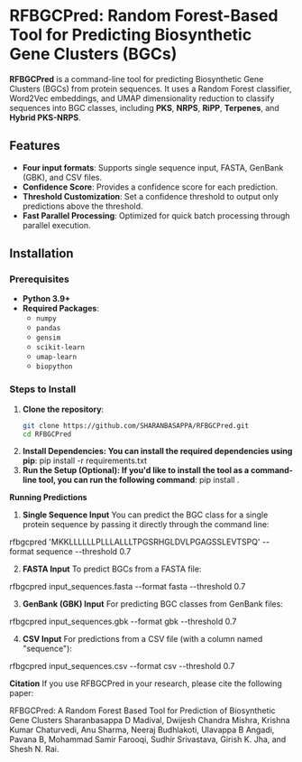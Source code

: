 # **RFBGCPred: Random Forest-Based Tool for Predicting Biosynthetic Gene Clusters (BGCs)**

**RFBGCPred** is a command-line tool for predicting Biosynthetic Gene Clusters (BGCs) from protein sequences. It uses a Random Forest classifier, Word2Vec embeddings, and UMAP dimensionality reduction to classify sequences into BGC classes, including **PKS**, **NRPS**, **RiPP**, **Terpenes**, and **Hybrid PKS-NRPS**.

## Features
- **Four input formats**: Supports single sequence input, FASTA, GenBank (GBK), and CSV files.
- **Confidence Score**: Provides a confidence score for each prediction.
- **Threshold Customization**: Set a confidence threshold to output only predictions above the threshold.
- **Fast Parallel Processing**: Optimized for quick batch processing through parallel execution.
  
## Installation

### Prerequisites
- **Python 3.9+**
- **Required Packages**:
  - `numpy`
  - `pandas`
  - `gensim`
  - `scikit-learn`
  - `umap-learn`
  - `biopython`

### Steps to Install

1. **Clone the repository**:
   ```bash
   git clone https://github.com/SHARANBASAPPA/RFBGCPred.git
   cd RFBGCPred
2. **Install Dependencies: You can install the required dependencies using pip**:
   pip install -r requirements.txt
3. **Run the Setup (Optional): If you'd like to install the tool as a command-line tool, you can run the following command**:
   pip install .

**Running Predictions**
1. **Single Sequence Input**
You can predict the BGC class for a single protein sequence by passing it directly through the command line:

rfbgcpred 'MKKLLLLLLPLLLALLLTPGSRHGLDVLPGAGSSLEVTSPQ' --format sequence --threshold 0.7

2. **FASTA Input**
To predict BGCs from a FASTA file:

rfbgcpred input_sequences.fasta --format fasta --threshold 0.7

3. **GenBank (GBK) Input**
For predicting BGC classes from GenBank files:

rfbgcpred input_sequences.gbk --format gbk --threshold 0.7

4. **CSV Input**
For predictions from a CSV file (with a column named "sequence"):

rfbgcpred input_sequences.csv --format csv --threshold 0.7

**Citation**
If you use RFBGCPred in your research, please cite the following paper:

RFBGCPred: A Random Forest Based Tool for Prediction of Biosynthetic Gene Clusters
Sharanbasappa D Madival, Dwijesh Chandra Mishra, Krishna Kumar Chaturvedi, Anu Sharma, Neeraj Budhlakoti, Ulavappa B Angadi, Pavana B, Mohammad Samir Farooqi, Sudhir Srivastava, Girish K. Jha, and Shesh N. Rai.

